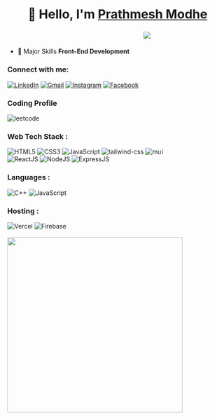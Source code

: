 <h1 align="center">👋 Hello, I'm <a href="https://www.linkedin.com/in/pmodhe2001/" target="_blank"> Prathmesh Modhe </a></h1>
<h3 align="center"> &emsp;&emsp;&emsp;&emsp;&emsp;&emsp;&emsp;&emsp; <img src="https://readme-typing-svg.herokuapp.com?color=0357F7&lines=React.js+Developer+%3A)" /> </h3>

<!--
🌱 Learning Never Stops 🚀-->

- 💬 Major Skills **Front-End Development**

<!--
- 👨‍💻 Check out my personal portfolio : **<a href=" " target="_blank">Portfolio</a>**
-->


<h3 align="left">Connect with me:</h3>
<div align="left">
  <a href="https://www.linkedin.com/in/pmodhe2001/"><img alt="LinkedIn" src="https://img.shields.io/badge/linkedin-%230077B5.svg?style=for-the-badge&logo=linkedin&logoColor=white"/></a>
  <a href="mailto:pmodhe19@gmail.com"><img alt="Gmail" src="https://img.shields.io/badge/Gmail-D14836?style=for-the-badge&logo=gmail&logoColor=white"/></a>
   <a href="https://www.instagram.com/pmodhe_09"><img alt="Instagram" src="https://img.shields.io/badge/Instagram-E4405F?style=for-the-badge&logo=instagram&logoColor=white"/></a>
  <a href="https://www.facebook.com/prathmesh.modhe.16"><img alt="Facebook" src="https://img.shields.io/badge/Facebook-2CA5E0?style=for-the-badge&logo=facebook&logoColor=white" /></a>
</div>
<h3 align="left">Coding Profile</h3>
  <div align="left">
    <img href="https://leetcode.com/PModhe_09" src="https://img.shields.io/badge/LeetCode-000000?style=for-the-badge&logo=LeetCode&logoColor=#d16c06" alt="leetcode" />
  </div>
<h3 align="left">Web Tech Stack :</h3>
<div align="left">
<img alt="HTML5" src="https://img.shields.io/badge/html5-%23E34F26.svg?style=for-the-badge&logo=html5&logoColor=white"/>
<img alt="CSS3" src="https://img.shields.io/badge/css3-%23039BE5.svg?style=for-the-badge&logo=css3&logoColor=white"/> 
<img alt="JavaScript" src="https://img.shields.io/badge/javascript-%23323330.svg?style=for-the-badge&logo=javascript&logoColor=%23F7DF1E"/> 
<!-- <img alt="Bootstrap" src="https://img.shields.io/badge/bootstrap-%23563D7C.svg?style=for-the-badge&logo=bootstrap&logoColor=white"/> -->
<img alt="tailwind-css" src="https://img.shields.io/badge/tailwindcss-%2338B2AC.svg?style=for-the-badge&logo=tailwind-css&logoColor=white"/>
<img alt="mui" src="https://img.shields.io/badge/Material%20UI-%231572B6?style=for-the-badge&logo=mui&logoColor=white"/>
<br>
<img alt="ReactJS" src="https://img.shields.io/badge/React JS-%2320232a.svg?style=for-the-badge&logo=react&logoColor=%2361DAFB"/>
<img alt="NodeJS" src="https://img.shields.io/badge/Node JS-%2343853D?style=for-the-badge&logo=node&logoColor=white"/>
<img alt="ExpressJS" src="https://img.shields.io/badge/Express JS-000000?style=for-the-badge&logo=express&logoColor=white"/>
<!-- <img alt="ViteJS" src="https://img.shields.io/badge/Vite JS-%23430098.svg?style=for-the-badge&logo=vite&logoColor=white"/>
<img alt="Docker" src="https://img.shields.io/badge/Docker-007FFF?style=for-the-badge&logo=docker&logoColor=white"/> -->
</div>

<h3 align="left">Languages :</h3>
<div align="left">
  <img alt="C++" src="https://img.shields.io/badge/C%2B%2B-00599C?style=for-the-badge&logo=c%2B%2B&logoColor=white"/>
  <img alt="JavaScript" src="https://img.shields.io/badge/javascript-%23323330.svg?style=for-the-badge&logo=javascript&logoColor=%23F7DF1E"/> 
</div>

<!--
<h3 align="left">Databases :</h3>
<div align="left">
  <img alt="MongoDB" src ="https://img.shields.io/badge/MongoDB-4EA94B?style=for-the-badge&logo=mongodb&logoColor=white"/>
  <img alt="MySQL" src="https://img.shields.io/badge/mysql-42759C.svg?style=for-the-badge&logo=mysql&logoColor=white"/>
</div>
-->

<h3 align="left">Hosting :</h3>
<div align="left">
  <img alt="Vercel" src="https://img.shields.io/badge/vercel-%23000000.svg?style=for-the-badge&logo=vercel&logoColor=white"/>
  <img alt="Firebase" src="https://img.shields.io/badge/firebase-FF9900.svg?style=for-the-badge&logo=firebase&logoColor=white"/>
</div>  <br/>

<a href="https://github.com/PModhe09">
  <img align="center" width="400" src="https://github-readme-stats.vercel.app/api/top-langs/?username=PModhe09&theme=dark&hide_langs_below=1" />
</a>
<!-- <a href="https://github.com/PModhe09">
  <img align="center" width="400" src="https://github-readme-stats.vercel.app/api?username=PModhe09&show_icons=true&theme=dark" />
</a> 
<div>
  <h1>My Projects</h1>
  <p><strong><a href="https://amitdev244245.github.io/calculator">Live</a> &nbsp; <a href="https://github.com/amitdev244245/calculator">Repo</a> &emsp; Calculator</strong></p>
  <p><strong><a href="https://amitdev244245.github.io/movie-app">Live</a> &nbsp; <a href="https://github.com/amitdev244245/movie-app">Repo</a> &emsp; MovieApp</strong></p>
-->
